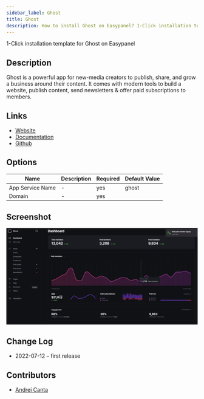 ```yaml
---
sidebar_label: Ghost
title: Ghost
description: How to install Ghost on Easypanel? 1-Click installation template for Ghost on Easypanel
---
```


<!-- generated -->

1-Click installation template for Ghost on Easypanel

## Description

Ghost is a powerful app for new-media creators to publish, share, and grow a business around their content. It comes with modern tools to build a website, publish content, send newsletters & offer paid subscriptions to members.

## Links

- [Website](https://ghost.org/)
- [Documentation](https://ghost.org/resources/)
- [Github](https://github.com/docker-library/ghost)

## Options

Name | Description | Required | Default Value
-|-|-|-
App Service Name | - | yes | ghost
Domain | - | yes | 

## Screenshot

![Ghost Screenshot](./screenshot.png)

## Change Log

- 2022-07-12 – first release

## Contributors

- [Andrei Canta](https://github.com/deiucanta)
